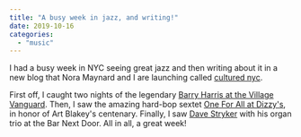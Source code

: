 ```yaml
---
title: "A busy week in jazz, and writing!"
date: 2019-10-16
categories: 
  - "music"
---
```


I had a busy week in NYC seeing great jazz and then writing about it in a new blog that Nora Maynard and I are launching called [cultured nyc](http://www.culturednyc.com).

First off, I caught two nights of the legendary [Barry Harris at the Village Vanguard](https://www.culturednyc.com/barry-harris-at-the-village-vanguard/). Then, I saw the amazing hard-bop sextet [One For All at Dizzy's](https://www.culturednyc.com/one-for-all-celebrates-art-blakey-at-dizzys/), in honor of Art Blakey's centenary. Finally, I saw [Dave Stryker](http://www.culturednyc.com/dave-stryker-trio-at-the-bar-next-door/) with his organ trio at the Bar Next Door. All in all, a great week!
